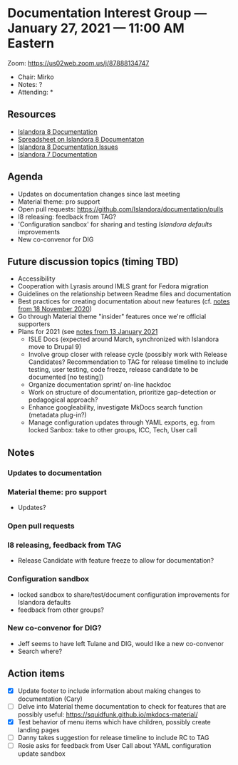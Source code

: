 # Documentation Interest Group — January 27, 2021 — 11:00 AM Eastern

Zoom:  https://us02web.zoom.us/j/87888134747

* Chair: Mirko
* Notes: ?
* Attending: 
  * 
  
## Resources
* [Islandora 8 Documentation](https://islandora.github.io/documentation/)
* [Spreadsheet on Islandora 8 Documentaton](https://docs.google.com/spreadsheets/d/1E-kRw9xE60CKK0qL1-phzeVKjEZu3qBKZ9d3LH1hDEE/edit?usp=sharing)
* [Islandora 8 Documentation Issues](https://github.com/Islandora/documentation/labels/documentation)
* [Islandora 7 Documentation](https://wiki.lyrasis.org/display/ISLANDORA/Start)


## Agenda
* Updates on documentation changes since last meeting
* Material theme: pro support
* Open pull requests: https://github.com/Islandora/documentation/pulls
* I8 releasing: feedback from TAG?
* 'Configuration sandbox' for sharing and testing _Islandora defaults_ improvements 
* New co-convenor for DIG


## Future discussion topics (timing TBD)
* Accessibility
* Cooperation with Lyrasis around IMLS grant for Fedora migration
* Guidelines on the relationship between Readme files and documentation
* Best practices for creating documentation about new features (cf. [notes from 18 November 2020](../2020/18-11-20.md))
* Go through Material theme "insider" features once we're official supporters
* Plans for 2021 (see [notes from 13 January 2021](https://github.com/islandora-interest-groups/Islandora-Documentation-Interest-Group/blob/main/meetings/2021/01-13-21.md)
  * ISLE Docs (expected around March, synchronized with Islandora move to Drupal 9)
  * Involve group closer with release cycle (possibly work with Release Candidates? Recommendation to TAG for release timeline to include testing, user testing, code freeze, release candidate to be documented [no testing])
  * Organize documentation sprint/ on-line hackdoc
  * Work on structure of documentation, prioritize gap-detection or pedagogical approach?
  * Enhance googleability, investigate MkDocs search function (metadata plug-in?)
  * Manage configuration updates through YAML exports, eg. from locked Sanbox: take to other groups, ICC, Tech, User call

## Notes
### Updates to documentation

### Material theme: pro support 
* Updates?

### Open pull requests

### I8 releasing, feedback from TAG
* Release Candidate with feature freeze to allow for documentation?

### Configuration sandbox
* locked sandbox to share/test/document configuration improvements for Islandora defaults
* feedback from other groups?

### New co-convenor for DIG?
* Jeff seems to have left Tulane and DIG, would like a new co-convenor
* Search where?


## Action items
* [x] Update footer to include information about making changes to documentation (Cary)
* [ ] Delve into Material theme documentation to check for features that are possibly useful: https://squidfunk.github.io/mkdocs-material/ 
* [x] Test behavior of menu items which have children, possibly create landing pages
* [ ] Danny takes suggestion for release timeline to include RC to TAG
* [ ] Rosie asks for feedback from User Call about YAML configuration update sandbox
